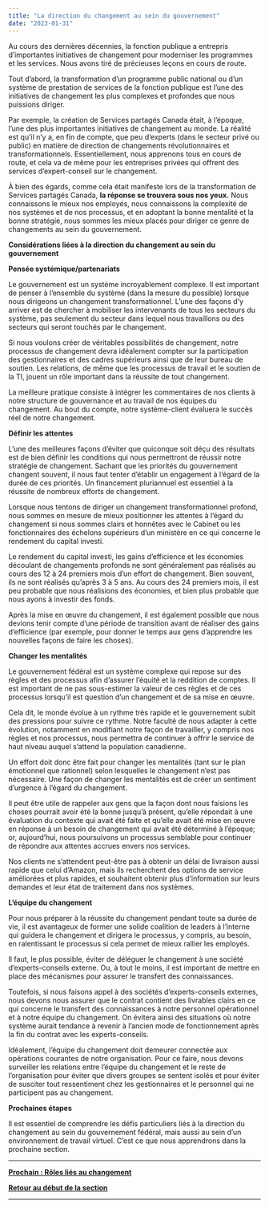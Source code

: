 ```yaml
---
title: "La direction du changement au sein du gouvernement"
date: "2023-01-31"
---
```


Au cours des dernières décennies, la fonction publique a entrepris d’importantes initiatives de changement pour moderniser les programmes et les services. Nous avons tiré de précieuses leçons en cours de route.

Tout d’abord, la transformation d’un programme public national ou d’un système de prestation de services de la fonction publique est l’une des initiatives de changement les plus complexes et profondes que nous puissions diriger.

Par exemple, la création de Services partagés Canada était, à l’époque, l’une des plus importantes initiatives de changement au monde. La réalité est qu’il n’y a, en fin de compte, que peu d’experts (dans le secteur privé ou public) en matière de direction de changements révolutionnaires et transformationnels. Essentiellement, nous apprenons tous en cours de route, et cela va de même pour les entreprises privées qui offrent des services d’expert-conseil sur le changement.

À bien des égards, comme cela était manifeste lors de la transformation de Services partagés Canada, **la réponse se trouvera sous nos yeux.** Nous connaissons le mieux nos employés, nous connaissons la complexité de nos systèmes et de nos processus, et en adoptant la bonne mentalité et la bonne stratégie, nous sommes les mieux placés pour diriger ce genre de changements au sein du gouvernement.

**Considérations liées à la direction du changement au sein du gouvernement**

**Pensée systémique/partenariats**

Le gouvernement est un système incroyablement complexe. Il est important de penser à l’ensemble du système (dans la mesure du possible) lorsque nous dirigeons un changement transformationnel. L’une des façons d’y arriver est de chercher à mobiliser les intervenants de tous les secteurs du système, pas seulement du secteur dans lequel nous travaillons ou des secteurs qui seront touchés par le changement.

Si nous voulons créer de véritables possibilités de changement, notre processus de changement devra idéalement compter sur la participation des gestionnaires et des cadres supérieurs ainsi que de leur bureau de soutien. Les relations, de même que les processus de travail et le soutien de la TI, jouent un rôle important dans la réussite de tout changement.

La meilleure pratique consiste à intégrer les commentaires de nos clients à notre structure de gouvernance et au travail de nos équipes du changement. Au bout du compte, notre système-client évaluera le succès réel de notre changement.

**Définir les attentes**

L’une des meilleures façons d’éviter que quiconque soit déçu des résultats est de bien définir les conditions qui nous permettront de réussir notre stratégie de changement. Sachant que les priorités du gouvernement changent souvent, il nous faut tenter d’établir un engagement à l’égard de la durée de ces priorités. Un financement pluriannuel est essentiel à la réussite de nombreux efforts de changement.

Lorsque nous tentons de diriger un changement transformationnel profond, nous sommes en mesure de mieux positionner les attentes à l’égard du changement si nous sommes clairs et honnêtes avec le Cabinet ou les fonctionnaires des échelons supérieurs d’un ministère en ce qui concerne le rendement du capital investi.

Le rendement du capital investi, les gains d’efficience et les économies découlant de changements profonds ne sont généralement pas réalisés au cours des 12 à 24 premiers mois d’un effort de changement. Bien souvent, ils ne sont réalisés qu’après 3 à 5 ans. Au cours des 24 premiers mois, il est peu probable que nous réalisions des économies, et bien plus probable que nous ayons à investir des fonds.

Après la mise en œuvre du changement, il est également possible que nous devions tenir compte d’une période de transition avant de réaliser des gains d’efficience (par exemple, pour donner le temps aux gens d’apprendre les nouvelles façons de faire les choses).

**Changer les mentalités**

Le gouvernement fédéral est un système complexe qui repose sur des règles et des processus afin d’assurer l’équité et la reddition de comptes. Il est important de ne pas sous-estimer la valeur de ces règles et de ces processus lorsqu’il est question d’un changement et de sa mise en œuvre.

Cela dit, le monde évolue à un rythme très rapide et le gouvernement subit des pressions pour suivre ce rythme. Notre faculté de nous adapter à cette évolution, notamment en modifiant notre façon de travailler, y compris nos règles et nos processus, nous permettra de continuer à offrir le service de haut niveau auquel s’attend la population canadienne.

Un effort doit donc être fait pour changer les mentalités (tant sur le plan émotionnel que rationnel) selon lesquelles le changement n’est pas nécessaire. Une façon de changer les mentalités est de créer un sentiment d’urgence à l’égard du changement.

Il peut être utile de rappeler aux gens que la façon dont nous faisions les choses pourrait avoir été la bonne jusqu’à présent, qu’elle répondait à une évaluation du contexte qui avait été faite et qu’elle avait été mise en œuvre en réponse à un besoin de changement qui avait été déterminé à l’époque; or, aujourd’hui, nous poursuivons un processus semblable pour continuer de répondre aux attentes accrues envers nos services.

Nos clients ne s’attendent peut-être pas à obtenir un délai de livraison aussi rapide que celui d’Amazon, mais ils recherchent des options de service améliorées et plus rapides, et souhaitent obtenir plus d’information sur leurs demandes et leur état de traitement dans nos systèmes.

**L’équipe du changement**

Pour nous préparer à la réussite du changement pendant toute sa durée de vie, il est avantageux de former une solide coalition de leaders à l’interne qui guidera le changement et dirigera le processus, y compris, au besoin, en ralentissant le processus si cela permet de mieux rallier les employés.

Il faut, le plus possible, éviter de déléguer le changement à une société d’experts-conseils externe. Ou, à tout le moins, il est important de mettre en place des mécanismes pour assurer le transfert des connaissances.

Toutefois, si nous faisons appel à des sociétés d’experts-conseils externes, nous devons nous assurer que le contrat contient des livrables clairs en ce qui concerne le transfert des connaissances à notre personnel opérationnel et à notre équipe du changement. On évitera ainsi des situations où notre système aurait tendance à revenir à l’ancien mode de fonctionnement après la fin du contrat avec les experts-conseils.

Idéalement, l’équipe du changement doit demeurer connectée aux opérations courantes de notre organisation. Pour ce faire, nous devons surveiller les relations entre l’équipe du changement et le reste de l’organisation pour éviter que divers groupes se sentent isolés et pour éviter de susciter tout ressentiment chez les gestionnaires et le personnel qui ne participent pas au changement.

**Prochaines étapes**

Il est essentiel de comprendre les défis particuliers liés à la direction du changement au sein du gouvernement fédéral, mais aussi au sein d’un environnement de travail virtuel. C’est ce que nous apprendrons dans la prochaine section.

* * *

[****Prochain : Rôles liés au changement****](https://articles.alpha.canada.ca/framework-for-leading-change/fr/roles-lies-au-changement/)

[**Retour au début de la section**](https://articles.alpha.canada.ca/framework-for-leading-change/fr/naviguer-dans-le-monde-du-changement/)

* * *
